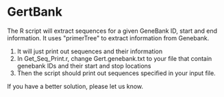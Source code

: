 # GertBank
 The R script will extract sequences for a given GeneBank ID, start and end information. It uses "primerTree" to extract information from Genebank.  
1. It will just print out sequences and their information
2. In Get_Seq_Print.r, change Gert.genebank.txt to your file that contain genebank IDs and their start and stop locations
3. Then the script should print out sequences specified in your input file. 

If you have a better solution, please let us know.  
